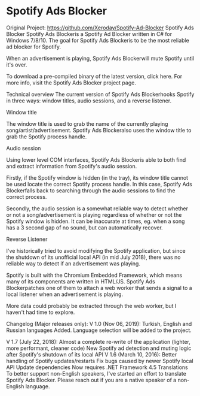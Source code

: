# Spotify Ads Blocker
Original Project: https://github.com/Xeroday/Spotify-Ad-Blocker
Spotify Ads Blocker
Spotify Ads Blockeris a Spotify Ad Blocker written in C# for Windows 7/8/10. The goal for Spotify Ads Blockeris to be the most reliable ad blocker for Spotify.

When an advertisement is playing, Spotify Ads Blockerwill mute Spotify until it's over.

To download a pre-compiled binary of the latest version, click here. For more info, visit the Spotify Ads Blocker project page.

Technical overview
The current version of Spotify Ads Blockerhooks Spotify in three ways: window titles, audio sessions, and a reverse listener.

Window title

The window title is used to grab the name of the currently playing song/artist/advertisement. Spotify Ads Blockeralso uses the window title to grab the Spotify process handle.

Audio session

Using lower level COM interfaces, Spotify Ads Blockeris able to both find and extract information from Spotify's audio session.

Firstly, if the Spotify window is hidden (in the tray), its window title cannot be used locate the correct Spotify process handle. In this case, Spotify Ads Blockerfalls back to searching through the audio sessions to find the correct process.

Secondly, the audio session is a somewhat reliable way to detect whether or not a song/advertisement is playing regardless of whether or not the Spotify window is hidden. It can be inaccurate at times, eg. when a song has a 3 second gap of no sound, but can automatically recover.

Reverse Listener

I've historically tried to avoid modifying the Spotify application, but since the shutdown of its unofficial local API (in mid July 2018), there was no reliable way to detect if an advertisement was playing.

Spotify is built with the Chromium Embedded Framework, which means many of its components are written in HTML/JS. Spotify Ads Blockerpatches one of them to attach a web worker that sends a signal to a local listener when an advertisement is playing.

More data could probably be extracted through the web worker, but I haven't had time to explore.

Changelog (Major releases only):
V 1.0 (Nov 06, 2019):
Turkish, English and Russian languages Added.
Language selection will be added to the project.

V 1.7 (July 22, 2018):
Almost a complete re-write of the application (lighter, more performant, cleaner code)
New Spotify ad detection and muting logic after Spotify's shutdown of its local API
V 1.6 (March 10, 2016):
Better handling of Spotify updates/restarts
Fix bugs caused by newer Spotify local API
Update dependencies
Now requires .NET Framework 4.5
Translations
To better support non-English speakers, I've started an effort to translate Spotify Ads Blocker. Please reach out if you are a native speaker of a non-English language.
